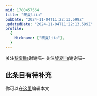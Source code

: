 ```yaml
---
mid: 1780457564
title: "黎夏liia"
pubDate: "2024-11-04T11:22:13.599Z"
updatedDate: "2024-11-04T11:22:13.599Z"
profile:
  {
    Nickname: ["黎夏liia"],
  }
---
```


关注[黎夏liia](https://space.bilibili.com/1780457564)谢谢喵~ 关注[黎夏liia](https://space.bilibili.com/1780457564)谢谢喵~

## 此条目有待补充
你可以在[这里](https://github.com/Yuhanawa/VTuber.ICU-Content/edit/master/v/黎夏liia/index.md)编辑本文
